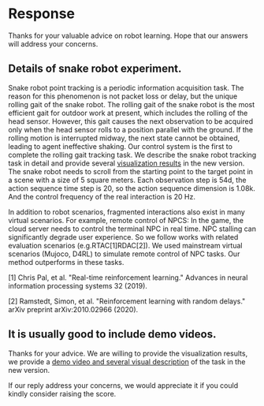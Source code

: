 # Response
Thanks for your valuable advice on robot learning. Hope that our answers will address your concerns. 
## Details of snake robot experiment.
Snake robot point tracking is a periodic information acquisition task. The reason for this phenomenon is not packet loss or delay, but the unique rolling gait of the snake robot. The rolling gait of the snake robot is the most efficient gait for outdoor work at present, which includes the rolling of the head sensor. However, this gait causes the next observation to be acquired only when the head sensor rolls to a position parallel with the ground. If the rolling motion is interrupted midway, the next state cannot be obtained, leading to agent ineffective shaking.  Our control system is the first to complete the rolling gait tracking task. We describe the snake robot tracking task in detail and provide several [visualization results](https://anonymous.4open.science/r/ICLR2024-173C) in the new version. The snake robot needs to scroll from the starting point to the target point in a scene with a size of 5 square meters. Each observation step is 54d, the action sequence time step is 20, so the action sequence dimension is 1.08k. And the control frequency of the real interaction is 20 Hz.

In addition to robot scenarios, fragmented interactions also exist in many virtual scenarios. For example, remote control of NPCS: In the game, the cloud server needs to control the terminal NPC in real time. NPC stalling can significantly degrade user experience. So we follow works with related evaluation scenarios (e.g.RTAC[1]RDAC[2]). We used mainstream virtual scenarios (Mujoco, D4RL) to simulate remote control of NPC tasks. Our method outperforms in these tasks.

[1] Chris Pal, et al. "Real-time reinforcement learning." Advances in neural information processing systems 32 (2019).

[2] Ramstedt, Simon, et al. "Reinforcement learning with random delays." arXiv preprint arXiv:2010.02966 (2020).
## It is usually good to include demo videos.
Thanks for your advice. We are willing to provide the visualization results, we provide a [demo video and several visual description](https://anonymous.4open.science/r/ICLR2024-173C) of the task in the new version. 

If our reply address your concerns, we would appreciate it if you could kindly consider raising the score.
